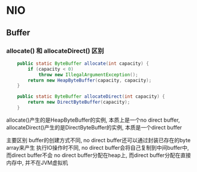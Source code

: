 # NIO

## Buffer

### allocate() 和 allocateDirect() 区别

```java
    public static ByteBuffer allocate(int capacity) {
        if (capacity < 0)
            throw new IllegalArgumentException();
        return new HeapByteBuffer(capacity, capacity);
    }
```

```java
    public static ByteBuffer allocateDirect(int capacity) {
        return new DirectByteBuffer(capacity);
    }
```

allocate()产生的是HeapByteBuffer的实例, 本质上是一个no direct buffer, allocateDirect()产生的是DirectByteBuffer的实例, 本质是一个direct buffer

主要区别
buffer的创建方式不同, no direct buffer还可以通过封装已存在的byte array来产生
执行IO操作时不同, no direct buffer会将自己复制到中间buffer中, 而direct buffer不会
no direct buffer分配在heap上, 而direct buffer分配在直接内存中, 并不在JVM虚拟机

